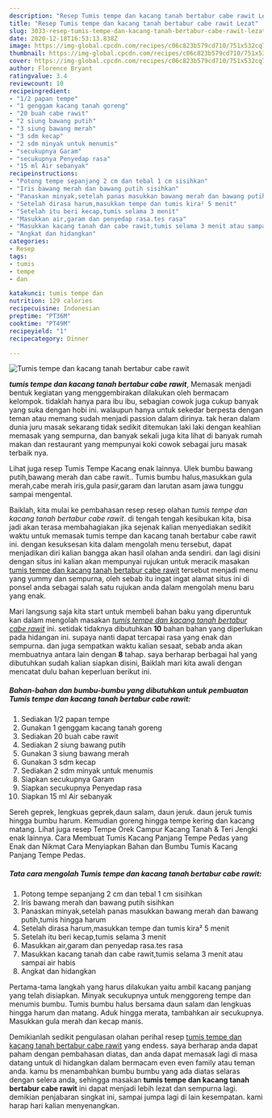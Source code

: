 ```yaml
---
description: "Resep Tumis tempe dan kacang tanah bertabur cabe rawit Lezat"
title: "Resep Tumis tempe dan kacang tanah bertabur cabe rawit Lezat"
slug: 3033-resep-tumis-tempe-dan-kacang-tanah-bertabur-cabe-rawit-lezat
date: 2020-12-18T16:53:13.838Z
image: https://img-global.cpcdn.com/recipes/c06c823b579cd710/751x532cq70/tumis-tempe-dan-kacang-tanah-bertabur-cabe-rawit-foto-resep-utama.jpg
thumbnail: https://img-global.cpcdn.com/recipes/c06c823b579cd710/751x532cq70/tumis-tempe-dan-kacang-tanah-bertabur-cabe-rawit-foto-resep-utama.jpg
cover: https://img-global.cpcdn.com/recipes/c06c823b579cd710/751x532cq70/tumis-tempe-dan-kacang-tanah-bertabur-cabe-rawit-foto-resep-utama.jpg
author: Florence Bryant
ratingvalue: 3.4
reviewcount: 10
recipeingredient:
- "1/2 papan tempe"
- "1 genggam kacang tanah goreng"
- "20 buah cabe rawit"
- "2 siung bawang putih"
- "3 siung bawang merah"
- "3 sdm kecap"
- "2 sdm minyak untuk menumis"
- "secukupnya Garam"
- "secukupnya Penyedap rasa"
- "15 ml Air sebanyak"
recipeinstructions:
- "Potong tempe sepanjang 2 cm dan tebal 1 cm sisihkan"
- "Iris bawang merah dan bawang putih sisihkan"
- "Panaskan minyak,setelah panas masukkan bawang merah dan bawang putih,tumis hingga harum"
- "Setelah dirasa harum,masukkan tempe dan tumis kira² 5 menit"
- "Setelah itu beri kecap,tumis selama 3 menit"
- "Masukkan air,garam dan penyedap rasa.tes rasa"
- "Masukkan kacang tanah dan cabe rawit,tumis selama 3 menit atau sampai air habis"
- "Angkat dan hidangkan"
categories:
- Resep
tags:
- tumis
- tempe
- dan

katakunci: tumis tempe dan 
nutrition: 129 calories
recipecuisine: Indonesian
preptime: "PT36M"
cooktime: "PT49M"
recipeyield: "1"
recipecategory: Dinner

---
```



![Tumis tempe dan kacang tanah bertabur cabe rawit](https://img-global.cpcdn.com/recipes/c06c823b579cd710/751x532cq70/tumis-tempe-dan-kacang-tanah-bertabur-cabe-rawit-foto-resep-utama.jpg)

<b><i>tumis tempe dan kacang tanah bertabur cabe rawit</i></b>, Memasak menjadi bentuk kegiatan yang menggembirakan dilakukan oleh bermacam kelompok. tidaklah hanya para ibu ibu, sebagian cowok juga cukup banyak yang suka dengan hobi ini. walaupun hanya untuk sekedar berpesta dengan teman atau memang sudah menjadi passion dalam dirinya. tak heran dalam dunia juru masak sekarang tidak sedikit ditemukan laki laki dengan keahlian memasak yang sempurna, dan banyak sekali juga kita lihat di banyak rumah makan dan restaurant yang mempunyai koki cowok sebagai juru masak terbaik nya.

Lihat juga resep Tumis Tempe Kacang enak lainnya. Ulek bumbu bawang putih,bawang merah dan cabe rawit.. Tumis bumbu halus,masukkan gula merah,cabe merah iris,gula pasir,garam dan larutan asam jawa tunggu sampai mengental.

Baiklah, kita mulai ke pembahasan resep resep olahan <i>tumis tempe dan kacang tanah bertabur cabe rawit</i>. di tengah tengah kesibukan kita, bisa jadi akan terasa membahagiakan jika sejenak kalian menyediakan sedikit waktu untuk memasak tumis tempe dan kacang tanah bertabur cabe rawit ini. dengan kesuksesan kita dalam mengolah menu tersebut, dapat menjadikan diri kalian bangga akan hasil olahan anda sendiri. dan lagi disini dengan situs ini kalian akan mempunyai rujukan untuk meracik masakan <u>tumis tempe dan kacang tanah bertabur cabe rawit</u> tersebut menjadi menu yang yummy dan sempurna, oleh sebab itu ingat ingat alamat situs ini di ponsel anda sebagai salah satu rujukan anda dalam mengolah menu baru yang enak.


Mari langsung saja kita start untuk membeli bahan baku yang diperuntuk kan dalam mengolah masakan <u><i>tumis tempe dan kacang tanah bertabur cabe rawit</i></u> ini. setidak tidaknya dibutuhkan <b>10</b> bahan bahan yang diperlukan pada hidangan ini. supaya nanti dapat tercapai rasa yang enak dan sempurna. dan juga sempatkan waktu kalian sesaat, sebab anda akan membuatnya antara lain dengan <b>8</b> tahap. saya berharap berbagai hal yang dibutuhkan sudah kalian siapkan disini, Baiklah mari kita awali dengan mencatat dulu bahan keperluan berikut ini.

<!--inarticleads1-->

##### Bahan-bahan dan bumbu-bumbu yang dibutuhkan untuk pembuatan Tumis tempe dan kacang tanah bertabur cabe rawit:

1. Sediakan 1/2 papan tempe
1. Gunakan 1 genggam kacang tanah goreng
1. Sediakan 20 buah cabe rawit
1. Sediakan 2 siung bawang putih
1. Gunakan 3 siung bawang merah
1. Gunakan 3 sdm kecap
1. Sediakan 2 sdm minyak untuk menumis
1. Siapkan secukupnya Garam
1. Siapkan secukupnya Penyedap rasa
1. Siapkan 15 ml Air sebanyak


Sereh geprek, lengkuas geprek,daun salam, daun jeruk. daun jeruk tumis hingga bumbu harum. Kemudian goreng hingga tempe kering dan kacang matang. Lihat juga resep Tempe Orek Campur Kacang Tanah &amp; Teri Jengki enak lainnya. Cara Membuat Tumis Kacang Panjang Tempe Pedas yang Enak dan Nikmat Cara Menyiapkan Bahan dan Bumbu Tumis Kacang Panjang Tempe Pedas. 

<!--inarticleads2-->

##### Tata cara mengolah Tumis tempe dan kacang tanah bertabur cabe rawit:

1. Potong tempe sepanjang 2 cm dan tebal 1 cm sisihkan
1. Iris bawang merah dan bawang putih sisihkan
1. Panaskan minyak,setelah panas masukkan bawang merah dan bawang putih,tumis hingga harum
1. Setelah dirasa harum,masukkan tempe dan tumis kira² 5 menit
1. Setelah itu beri kecap,tumis selama 3 menit
1. Masukkan air,garam dan penyedap rasa.tes rasa
1. Masukkan kacang tanah dan cabe rawit,tumis selama 3 menit atau sampai air habis
1. Angkat dan hidangkan


Pertama-tama langkah yang harus dilakukan yaitu ambil kacang panjang yang telah disiapkan. Minyak secukupnya untuk menggoreng tempe dan menumis bumbu. Tumis bumbu halus bersama daun salam dan lengkuas hingga harum dan matang. Aduk hingga merata, tambahkan air secukupnya. Masukkan gula merah dan kecap manis. 

Demikianlah sedikit pengulasan olahan perihal resep <u>tumis tempe dan kacang tanah bertabur cabe rawit</u> yang endess. saya berharap anda dapat paham dengan pembahasan diatas, dan anda dapat memasak lagi di masa datang untuk di hidangkan dalam bermacam even even family atau teman anda. kamu bs menambahkan bumbu bumbu yang ada diatas selaras dengan selera anda, sehingga masakan <b>tumis tempe dan kacang tanah bertabur cabe rawit</b> ini dapat menjadi lebih lezat dan sempurna lagi. demikian penjabaran singkat ini, sampai jumpa lagi di lain kesempatan. kami harap hari kalian menyenangkan.
